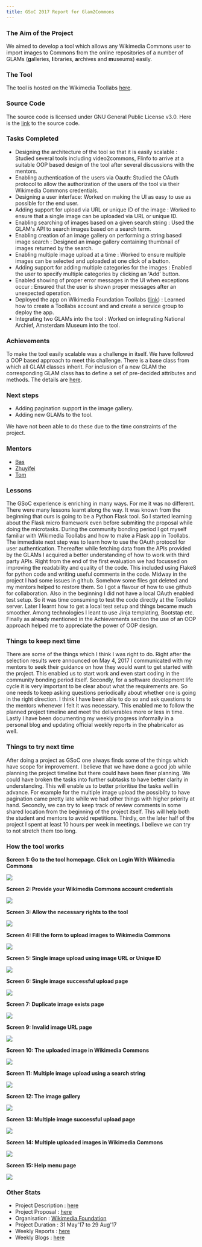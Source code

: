 ```yaml
---
title: GSoC 2017 Report for Glam2Commons
---
```


### The Aim of the Project

We aimed to develop a tool which allows any Wikimedia Commons user to import images to Commons from the online repositories 
of a number of GLAMs (**g**alleries, **l**ibraries, **a**rchives and **m**useums) easily.

### The Tool

The tool is hosted on the Wikimedia Toollabs [here](https://tools.wmflabs.org/glam2commons/).

### Source Code

The source code is licensed under GNU General Public License v3.0. Here is the [link](https://github.com/infobliss/sibutest2) to the source code.

### Tasks Completed

- Designing the architecture of the tool so that it is easily scalable : Studied several tools including video2commons, Flinfo to arrive at a suitable OOP based design of the tool after several discussions with the mentors.
- Enabling authentication of the users via Oauth: Studied the OAuth protocol to allow the authorization of the users of the tool via their Wikimedia Commons credentials.
- Designing a user interface: Worked on making the UI as easy to use as possible for the end user.
- Adding support for upload via URL or unique ID of the image : Worked to ensure that a single image can be uploaded via URL or unique ID.
- Enabling searching of images based on a given search string : Used the GLAM's API to search images based on a search term.
- Enabling creation of an image gallery on performing a string based image search : Designed an image gallery containing thumbnail of images returned by the search.
- Enabling multiple image upload at a time : Worked to ensure multiple images can be selected and uploaded at one click of a button.
- Adding support for adding multiple categories for the images : Enabled the user to specify multiple categories by clicking an 'Add' button.
- Enabled showing of proper error messages in the UI when exceptions occur : Ensured that the user is shown proper messages after an unexpected operation.
- Deployed the app on Wikimedia Foundation Toollabs ([link](https://tools.wmflabs.org/glam2commons/)) : Learned how to create a Toollabs account and and create a service group to deploy the app.
- Integrating two GLAMs into the tool : Worked on integrating National Archief, Amsterdam Museum into the tool.

### Achievements

To make the tool easily scalable was a challenge in itself. We have followed a OOP based approach to meet this challenge. There is a base class from which all GLAM classes inherit. For inclusion of a new GLAM the corresponding GLAM class has to define a set of pre-decided attributes and methods. The details are [here](https://commons.m.wikimedia.org/wiki/User:Infobliss/Glam2Commons/How_to_add_a_new_glam).

### Next steps

- Adding pagination support in the image gallery.
- Adding new GLAMs to the tool.

We have not been able to do these due to the time constraints of the project.

### Mentors

- [Bas](https://commons.wikimedia.org/wiki/User:Basvb)
- [Zhuyifei](https://commons.wikimedia.org/wiki/User:Zhuyifei1999)
- [Tom](https://en.wikipedia.org/wiki/User:Tom29739)

### Lessons

The GSoC experience is enriching in many ways. For me it was no different. There were many lessons learnt along the way. It was known from the beginning that ours is going to be a Python Flask tool. So I started learning about the Flask micro framework even before submiting the proposal while doing the microtasks. During the community bonding period I got myself familiar with Wikimedia Toollabs and how to make a Flask app in Toollabs. The immediate next step was to learn how to use the OAuth protocol for user authentication. Thereafter while fetching data from the APIs provided by the GLAMs I acquired a better understanding of how to work with third party APIs. Right from the end of the first evaluation we had focussed on improving the readability and quality of the code. This included using Flake8 for python code and writing useful comments in the code. Midway in the project I had some issues in github. Somehow some files got deleted and my mentors helped to restore them. So I got a flavour of how to use github for collaboration. Also in the beginning I did not have a local OAuth enabled test setup. So it was time consuming to test the code directly at the Toollabs server. Later I learnt how to get a local test setup and things became much smoother. Among technologies I leant to use Jinja templating, Bootstap etc. Finally as already mentioned in the Achievements section the use of an OOP approach helped me to appreciate the power of OOP design.

### Things to keep next time

There are some of the things which I think I was right to do. Right after the selection results were announced on May 4, 2017 I communicated with my mentors to seek their guidance on how they would want to get started with the project. This enabled us to start work and even start coding in the community bonding period itself. Secondly, for a software development life cycle it is very important to be clear about what the requirements are. So one needs to keep asking questions periodically about whether one is going in the right direction. I think I have been able to do so and ask questions to the mentors whenever I felt it was necessary. This enabled me to follow the planned project timeline and meet the deliverables more or less in time. Lastly I have been documenting my weekly progress informally in a personal blog and updating official weekly reports in the phabricator as well.

### Things to try next time

After doing a project as GSoC one always finds some of the things which have scope for improvement. I believe that we have done a good job while planning the project timeline but there could have been finer planning. We could have broken the tasks into further subtasks to have better clarity in understanding. This will enable us to better prioritise the tasks well in advance. For example for the multiple image upload the possiblity to have pagination came pretty late while we had other things with higher priority at hand. Secondly, we can try to keep track of review comments in some shared location from the beginning of the project itself. This will help both the student and mentors to avoid repetitions. Thirdly, on the later half of the project I spent at least 10 hours per week in meetings. I believe we can try to not stretch them too long.


### How the tool works

**Screen 1: Go to the tool homepage. Click on Login With Wikimedia Commons**

<img src="/gsoc2017/img/g2c%20homepage.png">

**Screen 2: Provide your Wikimedia Commons account credentials**

<img src="/gsoc2017/img/wikimedia%20login.png">

**Screen 3: Allow the necessary rights to the tool**

<img src="/gsoc2017/img/allow%20some%20rights%20screen.png">

**Screen 4: Fill the form to upload images to Wikimedia Commons**

<img src="/gsoc2017/img/glam%20form.png">

**Screen 5: Single image upload using image URL or Unique ID**

<img src="/gsoc2017/img/single%20image%20upload%20form.png">

**Screen 6: Single image successful upload page**

<img src="/gsoc2017/img/successful%20single%20%20upload.png">

**Screen 7: Duplicate image exists page**

<img src="/gsoc2017/img/duplicate%20upload.png">

**Screen 9: Invalid image URL page**

<img src="/gsoc2017/img/invalid%20url.png">

**Screen 10: The uploaded image in Wikimedia Commons**

<img src="/gsoc2017/img/single%20image%20in%20uploads.png">

**Screen 11: Multiple image upload using a search string**

<img src="/gsoc2017/img/multi%20image%20upload.png">

**Screen 12: The image gallery**

<img src="/gsoc2017/img/image%20gallery.png">

**Screen 13: Multiple image successful upload page**

<img src="/gsoc2017/img/multi%20upload%20success.png">

**Screen 14: Multiple uploaded images in Wikimedia Commons**

<img src="/gsoc2017/img/multi%20image%20filelist.png">

**Screen 15: Help menu page**

<img src="/gsoc2017/img/help%20page.png">

### Other Stats

- Project Description : [here](https://phabricator.wikimedia.org/T138464)
- Project Proposal : [here](https://phabricator.wikimedia.org/T161670)
- Organisation : [Wikimedia Foundation](https://wikimediafoundation.org)
- Project Duration : 31 May'17 to 29 Aug'17
- Weekly Reports : [here](https://phabricator.wikimedia.org/T164555)
- Weekly Blogs : [here](https://infoblissblog.wordpress.com/tag/gsoc/)
